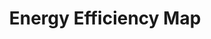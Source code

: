 ---
title: Energy Efficiency Map
desc: >-
  Web application that allows the Alaska Energy Authority to monitor and
  administer data from their statewide energy saving programs.
role: Technical Lead
begin_year: 2012
end_year: 2013
_links:
  jobs:
    - href: /jobs/rdi/
  languages:
    - href: /languages/cs/
    - href: /languages/css/
    - href: /languages/html/
    - href: /languages/js/
    - href: /languages/sql/
    - href: /languages/tsql/
  db:
    - href: /db/sql-server/
  os:
    - href: /os/windows/
  self:
    href: /projects/energy-efficiency-map/
_embedded:
  jobs:
    - title: 'Resource Data, Inc.'
      desc: >-
        Technical Lead for Resource Data, Inc. (RDI), with branches in Alaska,
        Texas, Idaho, Minnesota, and Oregon, that provides custom database, web,
        and GIS programming services
      role: Technical Lead
      begin_year: 2005
      end_year: 2014
      time_desc: July 2005 - July 2014
      _links:
        projects:
          - href: /projects/agdc/
          - href: /projects/ahfc-integration/
          - href: /projects/awwu-intranet/
          - href: /projects/awwu-job-scheduler/
          - href: /projects/awwu-systems-integration/
          - href: /projects/bit-proposal/
          - href: /projects/centroid/
          - href: /projects/cis-data-capture/
          - href: /projects/consumption-views/
          - href: /projects/database-sync-awwu/
          - href: /projects/employee-suggestions/
          - href: /projects/energy-efficiency-map/
          - href: /projects/flir-monitoring/
          - href: /projects/lasar-range-finder/
          - href: /projects/please/
          - href: /projects/qb/
          - href: /projects/report-engine/
          - href: /projects/sar-reports/
          - href: /projects/scramble-score/
          - href: /projects/scrum-tools/
          - href: /projects/somd/
          - href: /projects/systems-portal/
          - href: /projects/train-builder/
        db:
          - href: /db/sql-server/
          - href: /db/oracle/
          - href: /db/access/
          - href: /db/sqlite/
          - href: /db/postgres/
        languages:
          - href: /languages/cs/
          - href: /languages/css/
          - href: /languages/html/
          - href: /languages/js/
          - href: /languages/py/
          - href: /languages/rb/
          - href: /languages/sql/
          - href: /languages/tsql/
        os:
          - href: /os/windows/
          - href: /os/osx/
          - href: /os/linux/
        self:
          href: /jobs/rdi/
  languages:
    - title: C#
      desc: >-
        C# is a static typed, multi-paradigm programming language from
        Microsoft.
      _links:
        projects:
          - href: /projects/agdc/
          - href: /projects/awwu-intranet/
          - href: /projects/awwu-job-scheduler/
          - href: /projects/awwu-systems-integration/
          - href: /projects/bit-proposal/
          - href: /projects/centroid/
          - href: /projects/cis-data-capture/
          - href: /projects/database-sync-awwu/
          - href: /projects/denver-schedules-api/
          - href: /projects/energy-efficiency-map/
          - href: /projects/flir-monitoring/
          - href: /projects/lasar-range-finder/
          - href: /projects/mvc-integration-test-framework/
          - href: /projects/please/
          - href: /projects/qb/
          - href: /projects/report-engine/
          - href: /projects/sar-reports/
          - href: /projects/scrum-tools/
          - href: /projects/sif-agent/
          - href: /projects/simpler/
          - href: /projects/somd/
          - href: /projects/systems-portal/
          - href: /projects/train-builder/
        jobs:
          - href: /jobs/freelance/
          - href: /jobs/mas/
          - href: /jobs/rdi/
        self:
          href: /languages/cs/
    - title: CSS
      desc: >-
        Cascading Style Sheets (CSS) is a style sheet language used for
        describing the look and formatting of a document written in a markup
        language.
      _links:
        projects:
          - href: /projects/agdc/
          - href: /projects/awwu-intranet/
          - href: /projects/energy-efficiency-map/
          - href: /projects/qb/
          - href: /projects/scramble-score/
          - href: /projects/scrum-tools/
          - href: /projects/somd/
          - href: /projects/systems-portal/
          - href: /projects/this-site/
        jobs:
          - href: /jobs/freelance/
          - href: /jobs/rdi/
        self:
          href: /languages/css/
    - title: HTML
      desc: >-
        HTML or HyperText Markup Language is the standard markup language used
        to create Web pages.
      _links:
        projects:
          - href: /projects/agdc/
          - href: /projects/awwu-intranet/
          - href: /projects/energy-efficiency-map/
          - href: /projects/qb/
          - href: /projects/scramble-score/
          - href: /projects/scrum-tools/
          - href: /projects/somd/
          - href: /projects/systems-portal/
          - href: /projects/this-site/
        jobs:
          - href: /jobs/freelance/
          - href: /jobs/rdi/
        self:
          href: /languages/html/
    - title: JavaScript
      desc: >-
        JavaScript is a dynamic computer programming language that runs in
        browsers and on servers.
      _links:
        projects:
          - href: /projects/agdc/
          - href: /projects/awwu-intranet/
          - href: /projects/energy-efficiency-map/
          - href: /projects/qb/
          - href: /projects/scramble-score/
          - href: /projects/scrum-tools/
          - href: /projects/somd/
          - href: /projects/systems-portal/
        jobs:
          href: /jobs/rdi/
        self:
          href: /languages/js/
    - title: SQL
      desc: >-
        Structured Query Language (SQL) is the standard language for
        communicating with relational database management systems.
      _links:
        projects:
          - href: /projects/agdc/
          - href: /projects/ahfc-integration/
          - href: /projects/awwu-intranet/
          - href: /projects/awwu-systems-integration/
          - href: /projects/cis-data-capture/
          - href: /projects/consumption-views/
          - href: /projects/database-sync-awwu/
          - href: /projects/denver-schedules-api/
          - href: /projects/employee-suggestions/
          - href: /projects/energy-efficiency-map/
          - href: /projects/please/
          - href: /projects/qb/
          - href: /projects/sar-reports/
          - href: /projects/scrum-tools/
          - href: /projects/sif-agent/
          - href: /projects/somd/
          - href: /projects/systems-portal/
          - href: /projects/train-builder/
          - href: /projects/wengage-acct/
          - href: /projects/wengage-si/
        jobs:
          - href: /jobs/freelance/
          - href: /jobs/mas/
          - href: /jobs/rdi/
        self:
          href: /languages/sql/
    - title: Transact-SQL
      desc: Microsoft's and Sybase's proprietary extension to SQL.
      _links:
        projects:
          - href: /projects/agdc/
          - href: /projects/ahfc-integration/
          - href: /projects/awwu-intranet/
          - href: /projects/awwu-systems-integration/
          - href: /projects/consumption-views/
          - href: /projects/database-sync-awwu/
          - href: /projects/employee-suggestions/
          - href: /projects/energy-efficiency-map/
          - href: /projects/qb/
          - href: /projects/scrum-tools/
          - href: /projects/somd/
          - href: /projects/systems-portal/
        jobs:
          href: /jobs/rdi/
        self:
          href: /languages/tsql/
  db:
    - title: SQL Server
      desc: SQL Server is a relational database by Microsoft.
      _links:
        projects:
          - href: /projects/agdc/
          - href: /projects/ahfc-integration/
          - href: /projects/energy-efficiency-map/
          - href: /projects/qb/
          - href: /projects/scrum-tools/
          - href: /projects/systems-portal/
          - href: /projects/train-builder/
        jobs:
          href: /jobs/rdi/
        self:
          href: /db/sql-server/
  os:
    - title: Windows
      desc: >-
        Windows is a family of graphical interface operating systems by
        Microsoft.
      _links:
        projects:
          - href: /projects/agdc/
          - href: /projects/ahfc-integration/
          - href: /projects/awwu-intranet/
          - href: /projects/awwu-job-scheduler/
          - href: /projects/awwu-systems-integration/
          - href: /projects/bit-proposal/
          - href: /projects/centroid/
          - href: /projects/cis-data-capture/
          - href: /projects/class-scheduler/
          - href: /projects/consumption-views/
          - href: /projects/database-sync-awwu/
          - href: /projects/denver-schedules-api/
          - href: /projects/employee-suggestions/
          - href: /projects/energy-efficiency-map/
          - href: /projects/flir-monitoring/
          - href: /projects/lasar-range-finder/
          - href: /projects/mvc-integration-test-framework/
          - href: /projects/please/
          - href: /projects/qb/
          - href: /projects/report-engine/
          - href: /projects/sar-reports/
          - href: /projects/scramble-score/
          - href: /projects/scrum-tools/
          - href: /projects/sif-agent/
          - href: /projects/simpler/
          - href: /projects/somd/
          - href: /projects/systems-portal/
          - href: /projects/train-builder/
          - href: /projects/wengage-acct/
          - href: /projects/wengage-si/
        jobs:
          - href: /jobs/freelance/
          - href: /jobs/mas/
          - href: /jobs/rdi/
        self:
          href: /os/windows/
---
